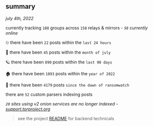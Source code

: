 
## summary
_july 4th, 2022_

currently tracking `108` groups across `158` relays & mirrors - _`58` currently online_

⏲ there have been `22` posts within the `last 24 hours`

🦈 there have been `45` posts within the `month of july`

🪐 there have been `890` posts within the `last 90 days`

🏚 there have been `1893` posts within the `year of 2022`

🦕 there have been `4179` posts `since the dawn of ransomwatch`

there are `52` custom parsers indexing posts

_`20` sites using v2 onion services are no longer indexed - [support.torproject.org](https://support.torproject.org/onionservices/v2-deprecation/)_

> see the project [README](https://github.com/joshhighet/ransomwatch#ransomwatch--) for backend technicals
